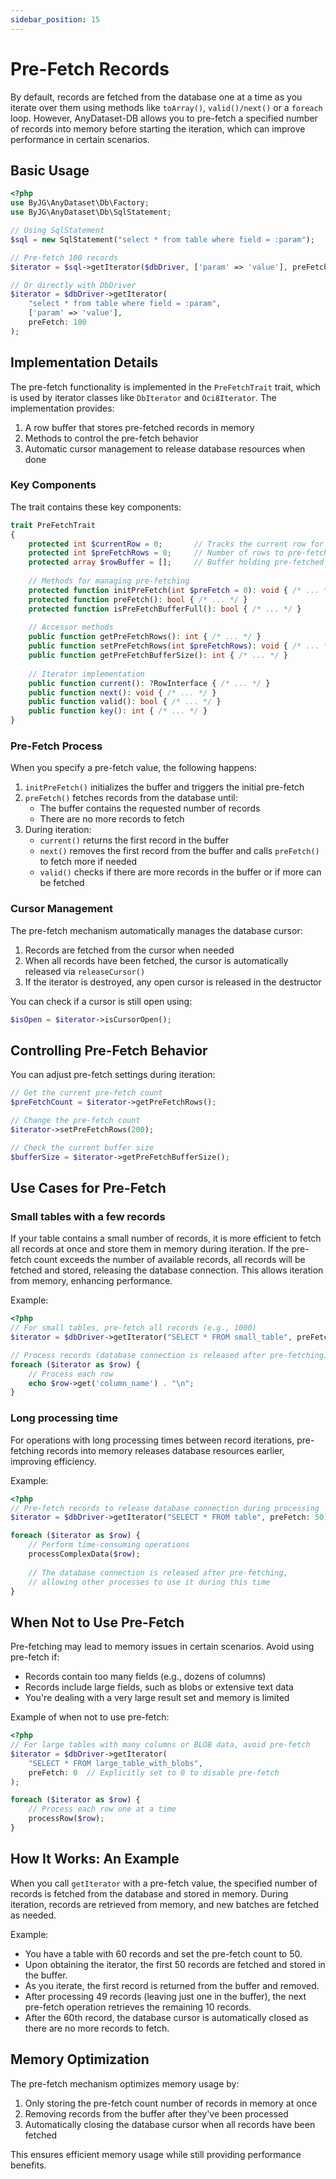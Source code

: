 ```yaml
---
sidebar_position: 15
---
```


# Pre-Fetch Records

By default, records are fetched from the database one at a time as you iterate over them using methods like
`toArray()`, `valid()/next()` or a `foreach` loop. However, AnyDataset-DB allows you to pre-fetch a specified number of
records into
memory
before starting the iteration, which can improve performance in certain scenarios.

## Basic Usage

```php
<?php
use ByJG\AnyDataset\Db\Factory;
use ByJG\AnyDataset\Db\SqlStatement;

// Using SqlStatement
$sql = new SqlStatement("select * from table where field = :param");

// Pre-fetch 100 records
$iterator = $sql->getIterator($dbDriver, ['param' => 'value'], preFetch: 100);

// Or directly with DbDriver
$iterator = $dbDriver->getIterator(
    "select * from table where field = :param", 
    ['param' => 'value'], 
    preFetch: 100
);
```

## Implementation Details

The pre-fetch functionality is implemented in the `PreFetchTrait` trait, which is used by iterator classes like
`DbIterator` and `Oci8Iterator`. The implementation provides:

1. A row buffer that stores pre-fetched records in memory
2. Methods to control the pre-fetch behavior
3. Automatic cursor management to release database resources when done

### Key Components

The trait contains these key components:

```php
trait PreFetchTrait
{
    protected int $currentRow = 0;       // Tracks the current row for iterator position
    protected int $preFetchRows = 0;     // Number of rows to pre-fetch
    protected array $rowBuffer = [];     // Buffer holding pre-fetched rows
    
    // Methods for managing pre-fetching
    protected function initPreFetch(int $preFetch = 0): void { /* ... */ }
    protected function preFetch(): bool { /* ... */ }
    protected function isPreFetchBufferFull(): bool { /* ... */ }
    
    // Accessor methods
    public function getPreFetchRows(): int { /* ... */ }
    public function setPreFetchRows(int $preFetchRows): void { /* ... */ }
    public function getPreFetchBufferSize(): int { /* ... */ }
    
    // Iterator implementation
    public function current(): ?RowInterface { /* ... */ }
    public function next(): void { /* ... */ }
    public function valid(): bool { /* ... */ }
    public function key(): int { /* ... */ }
}
```

### Pre-Fetch Process

When you specify a pre-fetch value, the following happens:

1. `initPreFetch()` initializes the buffer and triggers the initial pre-fetch
2. `preFetch()` fetches records from the database until:
   - The buffer contains the requested number of records
   - There are no more records to fetch
3. During iteration:
   - `current()` returns the first record in the buffer
   - `next()` removes the first record from the buffer and calls `preFetch()` to fetch more if needed
   - `valid()` checks if there are more records in the buffer or if more can be fetched

### Cursor Management

The pre-fetch mechanism automatically manages the database cursor:

1. Records are fetched from the cursor when needed
2. When all records have been fetched, the cursor is automatically released via `releaseCursor()`
3. If the iterator is destroyed, any open cursor is released in the destructor

You can check if a cursor is still open using:

```php
$isOpen = $iterator->isCursorOpen();
```

## Controlling Pre-Fetch Behavior

You can adjust pre-fetch settings during iteration:

```php
// Get the current pre-fetch count
$preFetchCount = $iterator->getPreFetchRows();

// Change the pre-fetch count
$iterator->setPreFetchRows(200);

// Check the current buffer size
$bufferSize = $iterator->getPreFetchBufferSize();
```

## Use Cases for Pre-Fetch

### Small tables with a few records

If your table contains a small number of records, it is more efficient to fetch all records at once
and store them in memory during iteration. If the pre-fetch count exceeds the number of available records,
all records will be fetched and stored, releasing the database connection.
This allows iteration from memory, enhancing performance.

Example:

```php
<?php
// For small tables, pre-fetch all records (e.g., 1000)
$iterator = $dbDriver->getIterator("SELECT * FROM small_table", preFetch: 1000);

// Process records (database connection is released after pre-fetching)
foreach ($iterator as $row) {
    // Process each row
    echo $row->get('column_name') . "\n";
}
```

### Long processing time

For operations with long processing times between record iterations, pre-fetching records into memory
releases database resources earlier, improving efficiency.

Example:

```php
<?php
// Pre-fetch records to release database connection during processing
$iterator = $dbDriver->getIterator("SELECT * FROM table", preFetch: 50);

foreach ($iterator as $row) {
    // Perform time-consuming operations
    processComplexData($row);
    
    // The database connection is released after pre-fetching,
    // allowing other processes to use it during this time
}
```

## When Not to Use Pre-Fetch

Pre-fetching may lead to memory issues in certain scenarios. Avoid using pre-fetch if:

* Records contain too many fields (e.g., dozens of columns)
* Records include large fields, such as blobs or extensive text data
* You're dealing with a very large result set and memory is limited

Example of when not to use pre-fetch:

```php
<?php
// For large tables with many columns or BLOB data, avoid pre-fetch
$iterator = $dbDriver->getIterator(
    "SELECT * FROM large_table_with_blobs", 
    preFetch: 0  // Explicitly set to 0 to disable pre-fetch
);

foreach ($iterator as $row) {
    // Process each row one at a time
    processRow($row);
}
```

## How It Works: An Example

When you call `getIterator` with a pre-fetch value, the specified number of records is fetched
from the database and stored in memory. During iteration, records are retrieved from memory,
and new batches are fetched as needed.

Example:

* You have a table with 60 records and set the pre-fetch count to 50.
* Upon obtaining the iterator, the first 50 records are fetched and stored in the buffer.
* As you iterate, the first record is returned from the buffer and removed.
* After processing 49 records (leaving just one in the buffer), the next pre-fetch operation retrieves the remaining 10
  records.
* After the 60th record, the database cursor is automatically closed as there are no more records to fetch.

## Memory Optimization

The pre-fetch mechanism optimizes memory usage by:

1. Only storing the pre-fetch count number of records in memory at once
2. Removing records from the buffer after they've been processed
3. Automatically closing the database cursor when all records have been fetched

This ensures efficient memory usage while still providing performance benefits.


